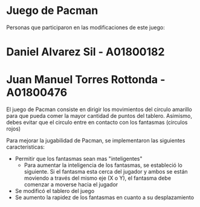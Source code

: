 # Juego de Pacman
Personas que participaron en las modificaciones de este juego: 
# Daniel Alvarez Sil - A01800182
# Juan Manuel Torres Rottonda - A01800476

El juego de Pacman consiste en dirigir los movimientos del circulo amarillo para que pueda comer la mayor cantidad de puntos del tablero. Asimismo, debes evitar que el circulo entre en contacto con los fantasmas (circulos rojos)

Para mejorar la jugabilidad de Pacman, se implementaron las siguientes caracteristicas:
* Permitir que los fantasmas sean mas "inteligentes"
  * Para aumentar la inteligencia de los fantasmas, se estableció lo siguiente. Si el fantasma esta cerca del jugador y ambos se están moviendo a través del mismo eje (X o Y), el fantasma debe comenzar a moverse hacia el jugador
* Se modificó el tablero del juego
* Se aumento la rapidez de los fantasmas en cuanto a su desplazamiento
